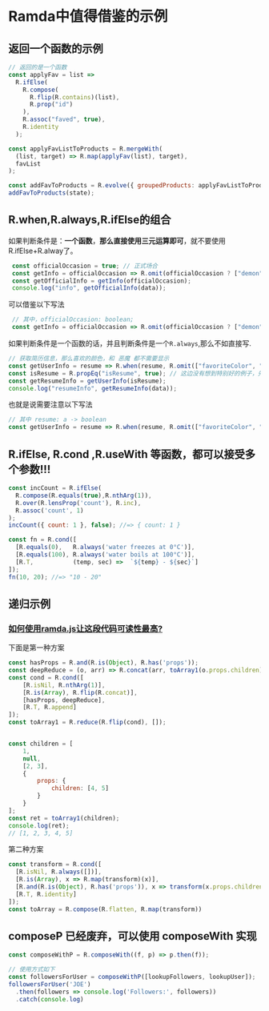 # Ramda中值得借鉴的示例

## 返回一个函数的示例

```javascript
// 返回的是一个函数
const applyFav = list =>
  R.ifElse(
    R.compose(
      R.flip(R.contains)(list),
      R.prop("id")
    ),
    R.assoc("faved", true),
    R.identity
  );

const applyFavListToProducts = R.mergeWith(
  (list, target) => R.map(applyFav(list), target),
  favList
);

const addFavToProducts = R.evolve({ groupedProducts: applyFavListToProducts });
addFavToProducts(state);
```



## R.when,R.always,R.ifElse的组合
如果判断条件是：**一个函数**，**那么直接使用三元运算即可**，就不要使用 R.ifElse+R.alway了。
```javascript
 const officialOccasion = true; // 正式场合
 const getInfo = officialOccasion => R.omit(officialOccasion ? ["demon"] : []);
 const getOfficialInfo = getInfo(officialOccasion);
 console.log("info", getOfficialInfo(data));
```
可以借鉴以下写法
```javascript
 // 其中，officialOccasion: boolean;
 const getInfo = officialOccasion => R.omit(officialOccasion ? ["demon"] : []);
```

如果判断条件是一个函数的话，并且判断条件是一个`R.always`,那么不如直接写.
```javascript
// 获取简历信息，那么喜欢的颜色，和 恶魔 都不需要显示
const getUserInfo = resume => R.when(resume, R.omit(["favoriteColor", "demon"]));
const isResume = R.propEq("isResume", true); // 这边没有想到特别好的例子，先用它凑合想象下
const getResumeInfo = getUserInfo(isResume);
console.log("resumeInfo", getResumeInfo(data));
```
也就是说需要注意以下写法
```javascript
// 其中 resume: a -> boolean
const getUserInfo = resume => R.when(resume, R.omit(["favoriteColor", "demon"]));
```



## R.ifElse, R.cond ,R.useWith 等函数，都可以接受多个参数!!!
```javascript
const incCount = R.ifElse(
  R.compose(R.equals(true),R.nthArg(1)),
  R.over(R.lensProp('count'), R.inc),
  R.assoc('count', 1)
);
incCount({ count: 1 }, false); //=> { count: 1 }

const fn = R.cond([
  [R.equals(0),   R.always('water freezes at 0°C')],
  [R.equals(100), R.always('water boils at 100°C')],
  [R.T,           (temp, sec) =>  `${temp} - ${sec}`]
]);
fn(10, 20); //=> "10 - 20"
```



## 递归示例

### [如何使用ramda.js让这段代码可读性最高?](https://www.zhihu.com/question/413514188)
下面是第一种方案
```javascript
const hasProps = R.and(R.is(Object), R.has('props'));
const deepReduce = (o, arr) => R.concat(arr, toArray1(o.props.children));
const cond = R.cond([
    [R.isNil, R.nthArg(1)],
    [R.is(Array), R.flip(R.concat)],
    [hasProps, deepReduce],
    [R.T, R.append]
]);
const toArray1 = R.reduce(R.flip(cond), []);


const children = [
    1,
    null,
    [2, 3],
    {
        props: {
            children: [4, 5]
        }
    }
];
const ret = toArray1(children);
console.log(ret);
// [1, 2, 3, 4, 5]
```

第二种方案
```javascript
const transform = R.cond([
  [R.isNil, R.always([])],
  [R.is(Array), x => R.map(transform)(x)],
  [R.and(R.is(Object), R.has('props')), x => transform(x.props.children)],
  [R.T, R.identity]
]);
const toArray = R.compose(R.flatten, R.map(transform))

```


## composeP 已经废弃，可以使用 composeWith 实现
```javascript
const composeWithP = R.composeWith((f, p) => p.then(f));

// 使用方式如下
const followersForUser = composeWithP([lookupFollowers, lookupUser]);
followersForUser('JOE')
  .then(followers => console.log('Followers:', followers))
  .catch(console.log)
```